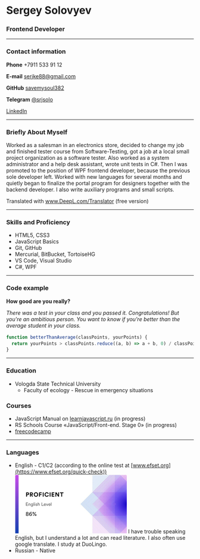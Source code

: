 # Sergey Solovyev

### Frontend Developer

---

### Contact information

**Phone** +7911 533 91 12

**E-mail** serjke88@gmail.com

**GitHub** [savemysoul382](https://github.com/savemysoul382/)

**Telegram** [@srjsolo](https://t.me/srjsolo)

[LinkedIn](https://www.linkedin.com/in/sergey-solovyev-239014148/)

---

### Briefly About Myself

Worked as a salesman in an electronics store, decided to change my job and finished tester course from Software-Testing, got a job at a local small project organization as a software tester. Also worked as a system administrator and a help desk assistant, wrote unit tests in C#.
Then I was promoted to the position of WPF frontend developer, because the previous sole developer left. Worked with new languages for several months and quietly began to finalize the portal program for designers together with the backend developer. I also write auxiliary programs and small scripts.

Translated with www.DeepL.com/Translator (free version)

---

### Skills and Proficiency

- HTML5, CSS3
- JavaScript Basics
- Git, GitHub
- Mercurial, BitBucket, TortoiseHG
- VS Code, Visual Studio
- C#, WPF

---

### Code example

**How good are you really?**

*There was a test in your class and you passed it. Congratulations!
But you're an ambitious person. You want to know if you're better than the average student in your class.*

```javascript
function betterThanAverage(classPoints, yourPoints) {
  return yourPoints > classPoints.reduce((a, b) => a + b, 0) / classPoints.length;
}
```

---

### Education

- Vologda State Technical University
  - Faculty of ecology - Rescue in emergency situations

### Courses

- JavaScript Manual on [learnjavascript.ru](https://learn.javascript.ru/) (in progress)
- RS Schools Course «JavaScript/Front-end. Stage 0» (in progress)
- [freecodecamp](https://www.freecodecamp.org/)

---

### Languages

- English \-  C1/C2 (according to the online test at [www.efset.org](https://www.efset.org/quick-check))
  ![EFset Score](/images/efset-english-level.png)
  I have trouble speaking English, but I understand a lot and can read literature. I also often use google translate. I study at DuoLingo.
- Russian \- Native
